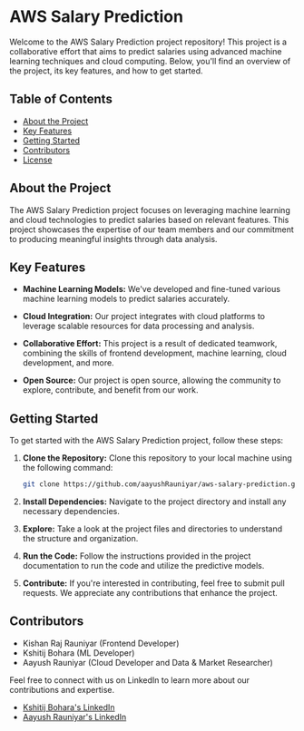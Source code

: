 # AWS Salary Prediction

Welcome to the AWS Salary Prediction project repository! This project is a collaborative effort that aims to predict salaries using advanced machine learning techniques and cloud computing. Below, you'll find an overview of the project, its key features, and how to get started.

## Table of Contents

- [About the Project](#about-the-project)
- [Key Features](#key-features)
- [Getting Started](#getting-started)
- [Contributors](#contributors)
- [License](#license)

## About the Project

The AWS Salary Prediction project focuses on leveraging machine learning and cloud technologies to predict salaries based on relevant features. This project showcases the expertise of our team members and our commitment to producing meaningful insights through data analysis.

## Key Features

- **Machine Learning Models:** We've developed and fine-tuned various machine learning models to predict salaries accurately.

- **Cloud Integration:** Our project integrates with cloud platforms to leverage scalable resources for data processing and analysis.

- **Collaborative Effort:** This project is a result of dedicated teamwork, combining the skills of frontend development, machine learning, cloud development, and more.

- **Open Source:** Our project is open source, allowing the community to explore, contribute, and benefit from our work.

## Getting Started

To get started with the AWS Salary Prediction project, follow these steps:

1. **Clone the Repository:** Clone this repository to your local machine using the following command:
   
   ```sh
   git clone https://github.com/aayushRauniyar/aws-salary-prediction.git
   ```

2. **Install Dependencies:** Navigate to the project directory and install any necessary dependencies.

3. **Explore:** Take a look at the project files and directories to understand the structure and organization.

4. **Run the Code:** Follow the instructions provided in the project documentation to run the code and utilize the predictive models.

5. **Contribute:** If you're interested in contributing, feel free to submit pull requests. We appreciate any contributions that enhance the project.

## Contributors

- Kishan Raj Rauniyar (Frontend Developer)
- Kshitij Bohara (ML Developer)
- Aayush Rauniyar (Cloud Developer and Data & Market Researcher)

Feel free to connect with us on LinkedIn to learn more about our contributions and expertise.
- [Kshitij Bohara's LinkedIn](https://www.linkedin.com/in/kshitij-bohara-ababb622a)
- [Aayush Rauniyar's LinkedIn](https://www.linkedin.com/in/aayushrauniyar061/)
